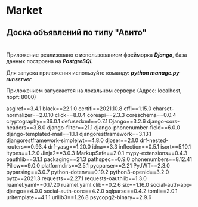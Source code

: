 # Market #

## Доска объявлений по типу "Авито"
#
Приложение реализовано с использованием фрейморка ***Django***, база данных построена на ***PostgreSQL***

Для запуска приложения используйте команду: ***python manage.py runserver***

Приложением запускается на локальном сервере (Адрес: localhost, порт: 8000)




asgiref==3.4.1
black==22.1.0
certifi==2021.10.8
cffi==1.15.0
charset-normalizer==2.0.10
click==8.0.4
coreapi==2.3.3
coreschema==0.0.4
cryptography==36.0.1
defusedxml==0.7.1
Django==3.2.6
django-cors-headers==3.8.0
django-filter==21.1
django-phonenumber-field==6.0.0
django-templated-mail==1.1.1
djangorestframework==3.13.1
djangorestframework-simplejwt==4.8.0
djoser==2.1.0
drf-nested-routers==0.93.4
drf-yasg==1.20.0
idna==3.3
inflection==0.5.1
isort==5.10.1
itypes==1.2.0
Jinja2==3.0.3
MarkupSafe==2.0.1
mypy-extensions==0.4.3
oauthlib==3.1.1
packaging==21.3
pathspec==0.9.0
phonenumbers==8.12.41
Pillow==9.0.0
platformdirs==2.5.1
pycparser==2.21
PyJWT==2.3.0
pyparsing==3.0.7
python-dotenv==0.19.2
python3-openid==3.2.0
pytz==2021.3
requests==2.27.1
requests-oauthlib==1.3.0
ruamel.yaml==0.17.20
ruamel.yaml.clib==0.2.6
six==1.16.0
social-auth-app-django==4.0.0
social-auth-core==4.2.0
sqlparse==0.4.2
tomli==2.0.1
uritemplate==4.1.1
urllib3==1.26.8
psycopg2-binary==2.9.6
